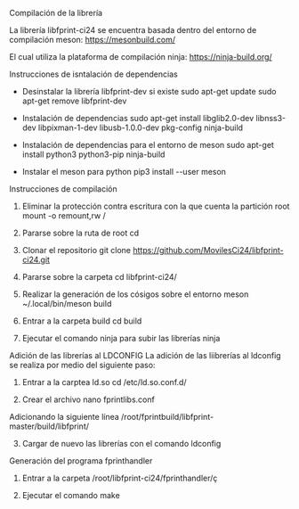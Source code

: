 Compilación de la librería

La librería libfprint-ci24 se encuentra basada dentro del entorno de compilación meson:
https://mesonbuild.com/

El cual utiliza la plataforma de compilación ninja:
https://ninja-build.org/


Instrucciones de isntalación de dependencias

- Desinstalar la librería libfprint-dev si existe
sudo apt-get update
sudo apt-get remove libfprint-dev

- Instalación de dependencias
sudo apt-get install libglib2.0-dev libnss3-dev libpixman-1-dev libusb-1.0.0-dev pkg-config ninja-build

- Instalación de dependencias para el entorno de meson
sudo apt-get install python3 python3-pip ninja-build

- Instalar el meson para python
pip3 install --user meson


Instrucciones de compilación

1. Eliminar la protección contra escritura con la que cuenta la partición root
mount -o remount,rw /

2. Pararse sobre la ruta de root
cd

3. Clonar el repositorio
git clone https://github.com/MovilesCi24/libfprint-ci24.git

4. Pararse sobre la carpeta
cd libfprint-ci24/

5. Realizar la generación de los cósigos sobre el entorno meson
~/.local/bin/meson build

6. Entrar a la carpeta build
cd build

7. Ejecutar el comando ninja para subir las librerías
ninja


Adición de las librerías al LDCONFIG
La adición de las liibrerías al ldconfig se realiza por medio del siguiente paso:

1. Entrar a la carptea ld.so 
cd /etc/ld.so.conf.d/

2. Crear el archivo
nano fprintlibs.conf

Adicionando la siguiente línea
/root/fprintbuild/libfprint-master/build/libfprint/

3. Cargar de nuevo las librerías con el comando
ldconfig


Generación del programa fprinthandler

1. Entrar a la carpeta
/root/libfprint-ci24/fprinthandler/ç

2. Ejecutar el comando 
make









